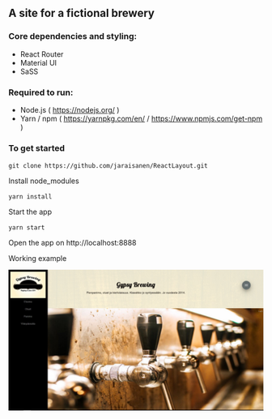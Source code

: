 ## A site for a fictional brewery
### Core dependencies and styling:
* React Router
* Material UI
* SaSS

### Required to run:
* Node.js ( https://nodejs.org/ )
* Yarn / npm ( https://yarnpkg.com/en/ / https://www.npmjs.com/get-npm )

### To get started
```
git clone https://github.com/jaraisanen/ReactLayout.git
```
Install node_modules 
```
yarn install
```
Start the app
```
yarn start
```
Open the app on http://localhost:8888

Working example

![Alt text](src/images/home.jpg?raw=true "HomeView")
